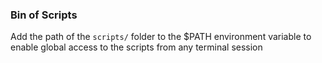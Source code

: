 ### Bin of Scripts

Add the path of the `scripts/` folder to the $PATH environment variable to enable global access to the scripts from any terminal session